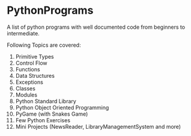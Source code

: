 # PythonPrograms
A list of python programs with well documented code from beginners to intermediate.

Following Topics are covered:
1. Primitive Types
2. Control Flow
3. Functions
4. Data Structures
5. Exceptions
6. Classes
7. Modules
8. Python Standard Library
9. Python Object Oriented Programming
10. PyGame (with Snakes Game)
11. Few Python Exercises
12. Mini Projects (NewsReader, LibraryManagementSystem and more)
